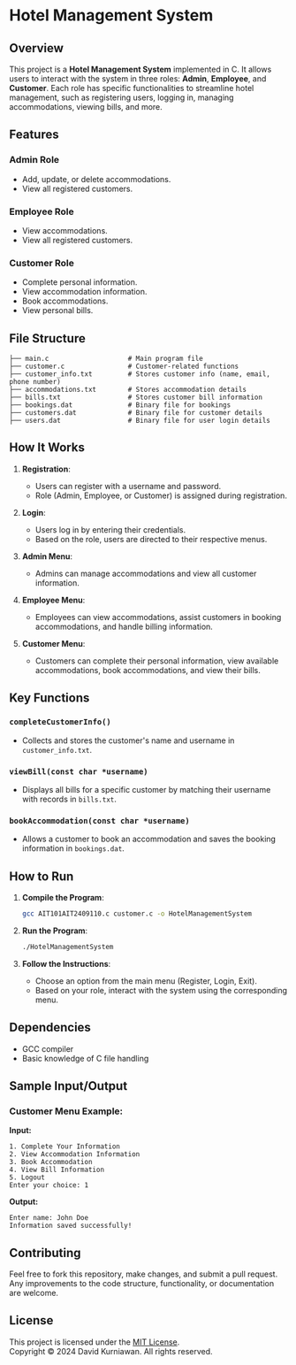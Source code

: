# Hotel Management System

## Overview
This project is a **Hotel Management System** implemented in C. It allows users to interact with the system in three roles: **Admin**, **Employee**, and **Customer**. Each role has specific functionalities to streamline hotel management, such as registering users, logging in, managing accommodations, viewing bills, and more.

## Features
### Admin Role
- Add, update, or delete accommodations.
- View all registered customers.

### Employee Role
- View accommodations.
- View all registered customers.

### Customer Role
- Complete personal information.
- View accommodation information.
- Book accommodations.
- View personal bills.

## File Structure
```
├── main.c                    # Main program file
├── customer.c                # Customer-related functions
├── customer_info.txt         # Stores customer info (name, email, phone number)
├── accommodations.txt        # Stores accommodation details
├── bills.txt                 # Stores customer bill information
├── bookings.dat              # Binary file for bookings
├── customers.dat             # Binary file for customer details
├── users.dat                 # Binary file for user login details
```

## How It Works
1. **Registration**:
   - Users can register with a username and password.
   - Role (Admin, Employee, or Customer) is assigned during registration.

2. **Login**:
   - Users log in by entering their credentials.
   - Based on the role, users are directed to their respective menus.

3. **Admin Menu**:
   - Admins can manage accommodations and view all customer information.

4. **Employee Menu**:
   - Employees can view accommodations, assist customers in booking accommodations, and handle billing information.

5. **Customer Menu**:
   - Customers can complete their personal information, view available accommodations, book accommodations, and view their bills.

## Key Functions
### `completeCustomerInfo()`
- Collects and stores the customer's name and username in `customer_info.txt`.

### `viewBill(const char *username)`
- Displays all bills for a specific customer by matching their username with records in `bills.txt`.

### `bookAccommodation(const char *username)`
- Allows a customer to book an accommodation and saves the booking information in `bookings.dat`.

## How to Run
1. **Compile the Program**:
   ```bash
   gcc AIT101AIT2409110.c customer.c -o HotelManagementSystem
   ```

2. **Run the Program**:
   ```bash
   ./HotelManagementSystem
   ```

3. **Follow the Instructions**:
   - Choose an option from the main menu (Register, Login, Exit).
   - Based on your role, interact with the system using the corresponding menu.

## Dependencies
- GCC compiler
- Basic knowledge of C file handling

## Sample Input/Output
### Customer Menu Example:
**Input:**
```
1. Complete Your Information
2. View Accommodation Information
3. Book Accommodation
4. View Bill Information
5. Logout
Enter your choice: 1
```
**Output:**
```
Enter name: John Doe
Information saved successfully!
```

## Contributing
Feel free to fork this repository, make changes, and submit a pull request. Any improvements to the code structure, functionality, or documentation are welcome.

## License
This project is licensed under the [MIT License](LICENSE).  
Copyright © 2024 David Kurniawan. All rights reserved.

